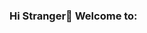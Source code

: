 ### Hi Stranger👋 Welcome to: 

<!--
**MerioUwUITT/MerioUwUITT** is a ✨ _special_ ✨ repository because its `README.md` (this file) appears on your GitHub profile.

Here are some ideas to get you started:

 🔭 I’m currently studying on Instituto Tecnológico de Tijuana
 🌱 I’m currently learning to get started on GithubPRO
 👯 I’m looking to collaborate on any type of programming stuff
 💬 Ask me about Naruto, I really lover Naruto
 📫 How to reach me: Mario Silva on Faceboook
 ⚡ Fun fact: I'm Colorblind
